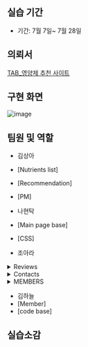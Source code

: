 ## 실습 기간

- 기간: 7월 7일~ 7월 28일

## 의뢰서

[TAB_영양제 추천 사이트](http://192.168.0.70:8080/)


## 구현 화면

![image](https://github.com/SSSanga/project_nutrients/assets/132973289/d1a512dd-5d67-49e3-aa98-849490789ed9)


## 팀원 및 역할

- 김상아
- [Nutrients list]
- [Recommendation]
- [PM]


- 나현탁
- [Main page base]
- [CSS]

- 조아라
<details>
<summary>Reviews</summary>
[ReviewsController.java] 
[ReviewsService.java]
[ReviewMapper.xml] 
</details>


<details>
<summary>Contacts</summary>
[ContactsController.java]  
[ContactsService.java]
[contactsMapper.xml]  
</details>


<details>
<summary>MEMBERS</summary>
[MembersController.java]
[MembersService.java]
[memberslist.jsp]
</details>


- 김하늘
- [Member]
- [code base]


## 실습소감




